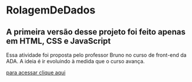 # RolagemDeDados

<div>
  <h2>A primeira versão desse projeto foi feito apenas em HTML, CSS e JavaScript</h2>
  <p> Essa atividade foi proposta pelo professor Bruno no curso de front-end da ADA. A ideia é ir evoluindo à medida que o curso avança.</p>
  <p><a href="https://nessalive.github.io/RolagemDeDados/">para acessar clique aqui</a></p>
</div>

